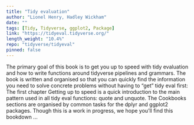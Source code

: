 ```yaml
---
title: "Tidy evaluation"
author: "Lionel Henry, Hadley Wickham"
date: ""
tags: [Tidy, Tidyverse, ggplot2, Package]
link: "https://tidyeval.tidyverse.org/"
length_weight: "10.4%"
repo: "tidyverse/tidyeval"
pinned: false
---
```


The primary goal of this book is to get you up to speed with tidy evaluation and how to write functions around tidyverse pipelines and grammars. The book is written and organised so that you can quickly find the information you need to solve concrete problems without having to “get” tidy eval first: The first chapter Getting up to speed is a quick introduction to the main pattern used in all tidy eval functions: quote and unquote. The Cookbooks sections are organised by common tasks for the dplyr and ggplot2 packages. Though this is a work in progress, we hope you’ll find this bookdown ...
